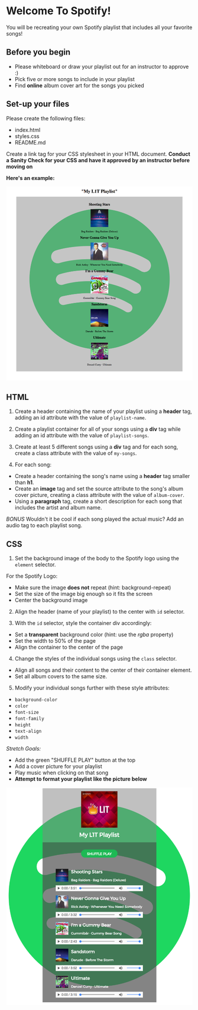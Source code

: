 # Welcome To Spotify!
You will be recreating your own Spotify playlist that includes all your favorite songs!

## Before you begin
- Please whiteboard or draw your playlist out for an instructor to approve :)
- Pick five or more songs to include in your playlist
- Find **online** album cover art for the songs you picked

## Set-up your files
Please create the following files:
- index.html
- styles.css
- README.md

Create a link tag for your CSS stylesheet in your HTML document.
**Conduct a Sanity Check for your CSS and have it approved by an instructor before moving on**

**Here's an example:**
<p align="center">
<img src="https://github.com/junior-devleague/spotify-playlist/blob/master/images/regular.png"></img>
</p>

## HTML
1. Create a header containing the name of your playlist using a **header** tag, adding an id attribute with the value of `playlist-name`.

2. Create a playlist container for all of your songs using a **div** tag while adding an id attribute with the value of `playlist-songs`.

3. Create at least 5 different songs using a **div** tag and for each song, create a class attribute with the value of `my-songs`.

4. For each song:
  - Create a header containing the song's name using a **header** tag smaller than **h1**.
  - Create an **image** tag and set the source attribute to the song's album cover picture, creating a class attribute with the value of `album-cover`.
  - Using a **paragraph** tag, create a short description for each song that includes the artist and album name.

*BONUS* Wouldn't it be cool if each song played the actual music? Add an audio tag to each playlist song.

## CSS
1. Set the background image of the body to the Spotify logo using the `element` selector.
  
  For the Spotify Logo:
  - Make sure the image **does not** repeat (hint: background-repeat)
  - Set the size of the image big enough so it fits the screen
  - Center the background image

2. Align the header (name of your playlist) to the center with `id` selector.

3. With the `id` selector, style the container div accordingly:
  - Set a **transparent** background color (hint: use the *rgba* property)
  - Set the width to 50% of the page
  - Align the container to the center of the page

4. Change the styles of the individual songs using the `class` selector.
  - Align all songs and their content to the center of their container element.
  - Set all album covers to the same size.

5. Modify your individual songs further with these style attributes:
  - `background-color`
  - `color`
  - `font-size`
  - `font-family`
  - `height`
  - `text-align`
  - `width`

*Stretch Goals:*
  - Add the green "SHUFFLE PLAY" button at the top
  - Add a cover picture for your playlist
  - Play music when clicking on that song
  - **Attempt to format your playlist like the picture below**
  
<p align="center">
<img src="https://github.com/junior-devleague/spotify-playlist/blob/master/images/stretch-goals.png"></img>
</p>
